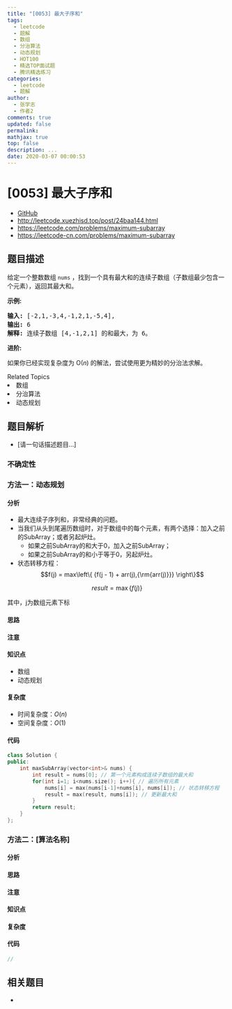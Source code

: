 ```yaml
---
title: "[0053] 最大子序和"
tags:
  - leetcode
  - 题解
  - 数组
  - 分治算法
  - 动态规划
  - HOT100
  - 精选TOP面试题
  - 腾讯精选练习
categories:
  - leetcode
  - 题解
author:
  - 张学志
  - 作者2
comments: true
updated: false
permalink:
mathjax: true
top: false
description: ...
date: 2020-03-07 00:00:53
---
```



# [0053] 最大子序和
* [GitHub](https://github.com/algoboy101/LeetCodeCrowdsource/tree/master/_posts/QA/%5B0053%5D%20%E6%9C%80%E5%A4%A7%E5%AD%90%E5%BA%8F%E5%92%8C.md)
* http://leetcode.xuezhisd.top/post/24baa144.html
* https://leetcode.com/problems/maximum-subarray
* https://leetcode-cn.com/problems/maximum-subarray


## 题目描述

<p>给定一个整数数组 <code>nums</code>&nbsp;，找到一个具有最大和的连续子数组（子数组最少包含一个元素），返回其最大和。</p>

<p><strong>示例:</strong></p>

<pre><strong>输入:</strong> [-2,1,-3,4,-1,2,1,-5,4],
<strong>输出:</strong> 6
<strong>解释:</strong>&nbsp;连续子数组&nbsp;[4,-1,2,1] 的和最大，为&nbsp;6。
</pre>

<p><strong>进阶:</strong></p>

<p>如果你已经实现复杂度为 O(<em>n</em>) 的解法，尝试使用更为精妙的分治法求解。</p>
<div><div>Related Topics</div><div><li>数组</li><li>分治算法</li><li>动态规划</li></div></div>


## 题目解析
* [请一句话描述题目...]

### 不确定性


### 方法一：动态规划

#### 分析
* 最大连续子序列和，非常经典的问题。
* 当我们从头到尾遍历数组时，对于数组中的每个元素，有两个选择：加入之前的SubArray；或者另起炉灶。
  * 如果之前SubArray的和大于0，加入之前SubArray；
  * 如果之前SubArray的和小于等于0，另起炉灶。
* 状态转移方程：
$$f(j) = max\left\{ {f(j - 1) + arr(j),{\rm{arr(j)}}} \right\}$$

$$result = \max \left\{ {f(j)} \right\}$$

其中，j为数组元素下标

#### 思路

#### 注意

#### 知识点
* 数组
* 动态规划

#### 复杂度
* 时间复杂度：$O(n)$
* 空间复杂度：$O(1)$
#### 代码

```cpp
class Solution {
public:
    int maxSubArray(vector<int>& nums) {
        int result = nums[0]; // 第一个元素构成连续子数组的最大和
        for(int i=1; i<nums.size(); i++){ // 遍历所有元素
            nums[i] = max(nums[i-1]+nums[i], nums[i]); // 状态转移方程
            result = max(result, nums[i]); // 更新最大和
        }
        return result;
    }
};
```


### 方法二：[算法名称]

#### 分析

#### 思路

#### 注意

#### 知识点

#### 复杂度

#### 代码

```cpp
//
```


## 相关题目
* 

